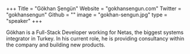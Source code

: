 +++
Title = "Gökhan Şengün"
Website = "gokhansengun.com"
Twitter = "gokhansengun"
Github = ""
image = "gokhan-sengun.jpg"
type = "speaker"
+++

Gökhan is a Full-Stack Developer working for Netas, the biggest systems integrator in Turkey. In his current role, he is providing consultancy within the company and building new products.
